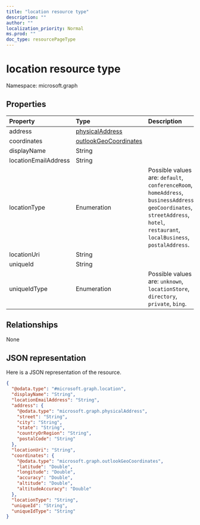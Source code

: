 ```yaml
---
title: "location resource type"
description: ""
author: ""
localization_priority: Normal
ms.prod: ""
doc_type: resourcePageType
---
```


# location resource type


Namespace: microsoft.graph



## Properties
|Property|Type|Description|
|:---|:---|:---|
|address|[physicalAddress](../resources/physicaladdress.md)||
|coordinates|[outlookGeoCoordinates](../resources/outlookgeocoordinates.md)||
|displayName|String||
|locationEmailAddress|String||
|locationType|Enumeration| Possible values are: `default`, `conferenceRoom`, `homeAddress`, `businessAddress`, `geoCoordinates`, `streetAddress`, `hotel`, `restaurant`, `localBusiness`, `postalAddress`.|
|locationUri|String||
|uniqueId|String||
|uniqueIdType|Enumeration| Possible values are: `unknown`, `locationStore`, `directory`, `private`, `bing`.|

## Relationships
None

## JSON representation
Here is a JSON representation of the resource.
<!-- {
  "blockType": "resource",
  "@odata.type": "microsoft.graph.location"
}
-->
``` json
{
  "@odata.type": "#microsoft.graph.location",
  "displayName": "String",
  "locationEmailAddress": "String",
  "address": {
    "@odata.type": "microsoft.graph.physicalAddress",
    "street": "String",
    "city": "String",
    "state": "String",
    "countryOrRegion": "String",
    "postalCode": "String"
  },
  "locationUri": "String",
  "coordinates": {
    "@odata.type": "microsoft.graph.outlookGeoCoordinates",
    "latitude": "Double",
    "longitude": "Double",
    "accuracy": "Double",
    "altitude": "Double",
    "altitudeAccuracy": "Double"
  },
  "locationType": "String",
  "uniqueId": "String",
  "uniqueIdType": "String"
}
```

